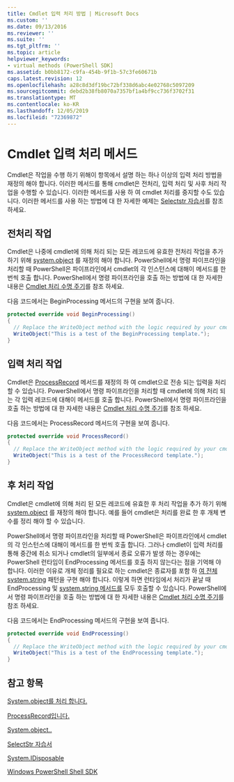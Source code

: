```yaml
---
title: Cmdlet 입력 처리 방법 | Microsoft Docs
ms.custom: ''
ms.date: 09/13/2016
ms.reviewer: ''
ms.suite: ''
ms.tgt_pltfrm: ''
ms.topic: article
helpviewer_keywords:
- virtual methods (PowerShell SDK]
ms.assetid: b0bb8172-c9fa-454b-9f1b-57c3fe60671b
caps.latest.revision: 12
ms.openlocfilehash: a28c8d3df19bc72bf338d6abc4e02768c5097209
ms.sourcegitcommit: debd2b38fb8070a7357bf1a4bf9cc736f3702f31
ms.translationtype: MT
ms.contentlocale: ko-KR
ms.lasthandoff: 12/05/2019
ms.locfileid: "72369872"
---
```

# <a name="cmdlet-input-processing-methods"></a>Cmdlet 입력 처리 메서드

Cmdlet은 작업을 수행 하기 위해이 항목에서 설명 하는 하나 이상의 입력 처리 방법을 재정의 해야 합니다.
이러한 메서드를 통해 cmdlet은 전처리, 입력 처리 및 사후 처리 작업을 수행할 수 있습니다.
이러한 메서드를 사용 하 여 cmdlet 처리를 중지할 수도 있습니다.
이러한 메서드를 사용 하는 방법에 대 한 자세한 예제는 [Selectstr 자습서](selectstr-tutorial.md)를 참조 하세요.

## <a name="pre-processing-operations"></a>전처리 작업

Cmdlet은 나중에 cmdlet에 의해 처리 되는 모든 레코드에 유효한 전처리 작업을 추가 하기 위해 [system.object](/dotnet/api/System.Management.Automation.Cmdlet.BeginProcessing) 를 재정의 해야 합니다.
PowerShell에서 명령 파이프라인을 처리할 때 PowerShell은 파이프라인에서 cmdlet의 각 인스턴스에 대해이 메서드를 한 번씩 호출 합니다.
PowerShell에서 명령 파이프라인을 호출 하는 방법에 대 한 자세한 내용은 [Cmdlet 처리 수명 주기](/previous-versions/ms714429(v=vs.85))를 참조 하세요.

다음 코드에서는 BeginProcessing 메서드의 구현을 보여 줍니다.

```csharp
protected override void BeginProcessing()
{
  // Replace the WriteObject method with the logic required by your cmdlet.
  WriteObject("This is a test of the BeginProcessing template.");
}
```

## <a name="input-processing-operations"></a>입력 처리 작업

Cmdlet은 [ProcessRecord](/dotnet/api/System.Management.Automation.Cmdlet.ProcessRecord) 메서드를 재정의 하 여 cmdlet으로 전송 되는 입력을 처리할 수 있습니다.
PowerShell에서 명령 파이프라인을 처리할 때 cmdlet에 의해 처리 되는 각 입력 레코드에 대해이 메서드를 호출 합니다.
PowerShell에서 명령 파이프라인을 호출 하는 방법에 대 한 자세한 내용은 [Cmdlet 처리 수명 주기](/previous-versions/ms714429(v=vs.85))를 참조 하세요.

다음 코드에서는 ProcessRecord 메서드의 구현을 보여 줍니다.

```csharp
protected override void ProcessRecord()
{
  // Replace the WriteObject method with the logic required by your cmdlet.
  WriteObject("This is a test of the ProcessRecord template.");
}
```

## <a name="post-processing-operations"></a>후 처리 작업

Cmdlet은 cmdlet에 의해 처리 된 모든 레코드에 유효한 후 처리 작업을 추가 하기 위해 [system.object](/dotnet/api/System.Management.Automation.Cmdlet.EndProcessing) 를 재정의 해야 합니다.
예를 들어 cmdlet은 처리를 완료 한 후 개체 변수를 정리 해야 할 수 있습니다.

PowerShell에서 명령 파이프라인을 처리할 때 PowerShell은 파이프라인에서 cmdlet의 각 인스턴스에 대해이 메서드를 한 번씩 호출 합니다.
그러나 cmdlet이 입력 처리를 통해 중간에 취소 되거나 cmdlet의 일부에서 종료 오류가 발생 하는 경우에는 PowerShell 런타임이 EndProcessing 메서드를 호출 하지 않는다는 점을 기억해 야 합니다.
이러한 이유로 개체 정리를 필요로 하는 cmdlet은 종료자를 포함 하 [여 전체 system.string](/dotnet/api/System.IDisposable) 패턴을 구현 해야 합니다. 이렇게 하면 런타임에서 처리가 끝날 때 EndProcessing 및 [system.string 메서드를](/dotnet/api/System.IDisposable.Dispose) 모두 호출할 수 있습니다.
PowerShell에서 명령 파이프라인을 호출 하는 방법에 대 한 자세한 내용은 [Cmdlet 처리 수명 주기](/previous-versions/ms714429(v=vs.85))를 참조 하세요.

다음 코드에서는 EndProcessing 메서드의 구현을 보여 줍니다.

```csharp
protected override void EndProcessing()
{
  // Replace the WriteObject method with the logic required by your cmdlet.
  WriteObject("This is a test of the EndProcessing template.");
}
```

## <a name="see-also"></a>참고 항목

[System.object를 처리 합니다.](/dotnet/api/System.Management.Automation.Cmdlet.BeginProcessing)

[ProcessRecord입니다.](/dotnet/api/System.Management.Automation.Cmdlet.ProcessRecord)

[System.object..](/dotnet/api/System.Management.Automation.Cmdlet.EndProcessing)

[SelectStr 자습서](selectstr-tutorial.md)

[System.IDisposable](/dotnet/api/System.IDisposable)

[Windows PowerShell Shell SDK](../windows-powershell-reference.md)
